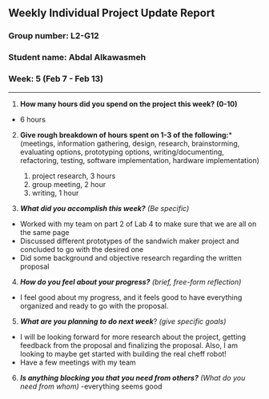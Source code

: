 ## Weekly Individual Project Update Report
### Group number: L2-G12
### Student name: Abdal Alkawasmeh
### Week: 5 (Feb 7 - Feb 13)
___
1. **How many hours did you spend on the project this week? (0-10)**
  - 6 hours
2. **Give rough breakdown of hours spent on 1-3 of the following:***
   (meetings, information gathering, design, research, brainstorming, evaluating options, prototyping options, writing/documenting, refactoring, testing, software implementation, hardware implementation)
   1. project research, 3 hours
   2. group meeting, 2 hour
   3.  writing, 1 hour

3. ***What did you accomplish this week?*** _(Be specific)_
  - Worked with my team on part 2 of Lab 4 to make sure that we are all on the same page
  - Discussed different prototypes of the sandwich maker project and concluded to go with the desired one
  - Did some background and objective research regarding the written proposal
  
4. ***How do you feel about your progress?*** _(brief, free-form reflection)_
  - I feel good about my progress, and it feels good to have everything organized and ready to go with the proposal.
5. ***What are you planning to do next week***? _(give specific goals)_
  - I will be looking forward for more research about the project, getting feedback from the proposal and finalizing the proposal. Also, I am looking to maybe get started with building the real cheff robot!
  - Have a few meetings with my team
6. ***Is anything blocking you that you need from others?*** _(What do you need from whom)_
  -everything seems good
